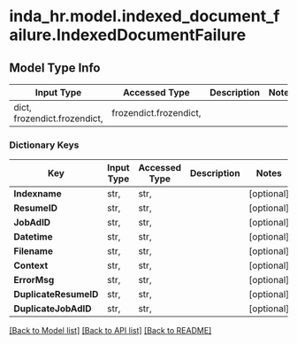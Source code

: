 # inda_hr.model.indexed_document_failure.IndexedDocumentFailure

## Model Type Info
Input Type | Accessed Type | Description | Notes
------------ | ------------- | ------------- | -------------
dict, frozendict.frozendict,  | frozendict.frozendict,  |  | 

### Dictionary Keys
Key | Input Type | Accessed Type | Description | Notes
------------ | ------------- | ------------- | ------------- | -------------
**Indexname** | str,  | str,  |  | [optional] 
**ResumeID** | str,  | str,  |  | [optional] 
**JobAdID** | str,  | str,  |  | [optional] 
**Datetime** | str,  | str,  |  | [optional] 
**Filename** | str,  | str,  |  | [optional] 
**Context** | str,  | str,  |  | [optional] 
**ErrorMsg** | str,  | str,  |  | [optional] 
**DuplicateResumeID** | str,  | str,  |  | [optional] 
**DuplicateJobAdID** | str,  | str,  |  | [optional] 

[[Back to Model list]](../../README.md#documentation-for-models) [[Back to API list]](../../README.md#documentation-for-api-endpoints) [[Back to README]](../../README.md)

